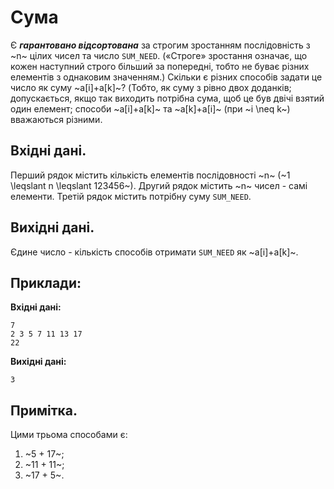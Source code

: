 ﻿# Сума

Є ***гарантовано відсортована*** за строгим зростанням послідовність з ~n~ цілих чисел та число `SUM_NEED`. («Строге» зростання означає, що кожен наступний строго більший за попередні, тобто не буває різних елементів з однаковим значенням.) Скільки є різних способів задати це число як суму ~a[i]+a[k]~? (Тобто, як суму з рівно двох доданків; допускається, якщо так виходить потрібна сума, щоб це був двічі взятий один елемент; способи ~a[i]+a[k]~ та ~a[k]+a[i]~ (при ~i \neq k~) вважаються різними.

## Вхідні дані.
Перший рядок містить кількість елементів послідовності ~n~ (~1 \leqslant n \leqslant 123456~). Другий рядок містить ~n~ чисел - самі елементи. Третій рядок містить потрібну суму `SUM_NEED`.

## Вихідні дані.
Єдине число - кількість способів отримати `SUM_NEED` як ~a[i]+a[k]~.

## Приклади:
**Вхідні дані:**
```
7
2 3 5 7 11 13 17
22
```

**Вихідні дані:**
```
3
```

## Примітка.
Цими трьома способами є:
1. ~5 + 17~;
2. ~11 + 11~;
3. ~17 + 5~.